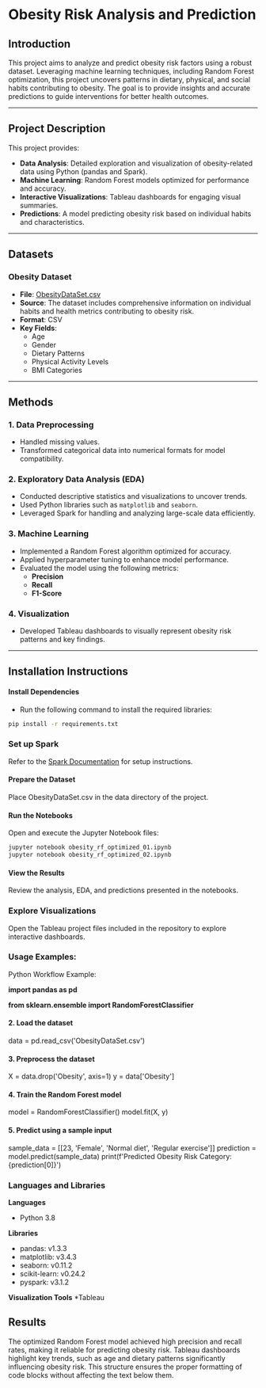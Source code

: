 

# **Obesity Risk Analysis and Prediction**

## **Introduction**
This project aims to analyze and predict obesity risk factors using a robust dataset. Leveraging machine learning techniques, including Random Forest optimization, this project uncovers patterns in dietary, physical, and social habits contributing to obesity. The goal is to provide insights and accurate predictions to guide interventions for better health outcomes.

---

## **Project Description**
This project provides:
- **Data Analysis**: Detailed exploration and visualization of obesity-related data using Python (pandas and Spark).
- **Machine Learning**: Random Forest models optimized for performance and accuracy.
- **Interactive Visualizations**: Tableau dashboards for engaging visual summaries.
- **Predictions**: A model predicting obesity risk based on individual habits and characteristics.

---

## **Datasets**

### **Obesity Dataset**
- **File**: [ObesityDataSet.csv](./ObesityDataSet.csv)
- **Source**: The dataset includes comprehensive information on individual habits and health metrics contributing to obesity risk.
- **Format**: CSV
- **Key Fields**: 
  - Age
  - Gender
  - Dietary Patterns
  - Physical Activity Levels
  - BMI Categories

---

## **Methods**

### **1. Data Preprocessing**
- Handled missing values.
- Transformed categorical data into numerical formats for model compatibility.

### **2. Exploratory Data Analysis (EDA)**
- Conducted descriptive statistics and visualizations to uncover trends.
- Used Python libraries such as `matplotlib` and `seaborn`.
- Leveraged Spark for handling and analyzing large-scale data efficiently.

### **3. Machine Learning**
- Implemented a Random Forest algorithm optimized for accuracy.
- Applied hyperparameter tuning to enhance model performance.
- Evaluated the model using the following metrics:
  - **Precision**
  - **Recall**
  - **F1-Score**

### **4. Visualization**
- Developed Tableau dashboards to visually represent obesity risk patterns and key findings.

---

## **Installation Instructions**

#### **Install Dependencies**
*  Run the following command to install the required libraries:
```bash
pip install -r requirements.txt
```
### **Set up Spark**
Refer to the [Spark Documentation](https://spark.apache.org/docs/latest/) for setup instructions.

#### Prepare the Dataset
Place ObesityDataSet.csv in the data directory of the project.

#### Run the Notebooks
Open and execute the Jupyter Notebook files:

```bash
jupyter notebook obesity_rf_optimized_01.ipynb
jupyter notebook obesity_rf_optimized_02.ipynb
```

#### View the Results
Review the analysis, EDA, and predictions presented in the notebooks.

### Explore Visualizations
Open the Tableau project files included in the repository to explore interactive dashboards.

### Usage Examples:

Python Workflow Example:

**import pandas as pd**

**from sklearn.ensemble import RandomForestClassifier**

#### 2. Load the dataset
data = pd.read_csv('ObesityDataSet.csv')

#### 3. Preprocess the dataset
X = data.drop('Obesity', axis=1)
y = data['Obesity']

#### 4. Train the Random Forest model
model = RandomForestClassifier()
model.fit(X, y)

#### 5. Predict using a sample input
sample_data = [[23, 'Female', 'Normal diet', 'Regular exercise']]
prediction = model.predict(sample_data)
print(f'Predicted Obesity Risk Category: {prediction[0]}')


###  Languages and Libraries

**Languages**
* Python 3.8
  
**Libraries**
* pandas: v1.3.3
* matplotlib: v3.4.3
* seaborn: v0.11.2
* scikit-learn: v0.24.2
* pyspark: v3.1.2
  
**Visualization Tools**
*Tableau


##  Results
The optimized Random Forest model achieved high precision and recall rates, making it reliable for predicting obesity risk. Tableau dashboards highlight key trends, such as age and dietary patterns significantly influencing obesity risk.
This structure ensures the proper formatting of code blocks without affecting the text below them.
